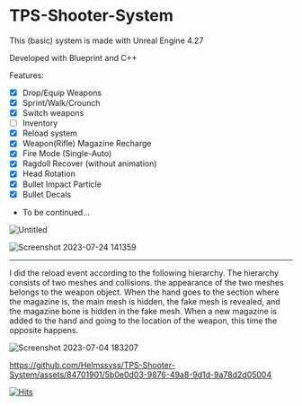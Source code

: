 # TPS-Shooter-System
This (basic) system is made with Unreal Engine 4.27

Developed with Blueprint and C++

Features:
- [x] Drop/Equip Weapons
- [x] Sprint/Walk/Crounch
- [x] Switch weapons
- [ ] Inventory
- [x] Reload system
- [x] Weapon(Rifle) Magazine Recharge
- [x] Fire Mode (Single-Auto)
- [x] Ragdoll Recover (without animation)
- [x] Head Rotation
- [x] Bullet Impact Particle
- [x] Bullet Decals
+ To be continued...


![Untitled](https://github.com/Helmssyss/TPS-Shooter-Game/assets/84701901/bf1e9fe9-be45-4130-b91a-6edc16a61206)

![Screenshot 2023-07-24 141359](https://github.com/Helmssyss/TPS-Shooter-System/assets/84701901/71b8f358-2a82-4a76-bff7-c9c3add86f24)

---

I did the reload event according to the following hierarchy. The hierarchy consists of two meshes and collisions. the appearance of the two meshes belongs to the weapon object. When the hand goes to the section where the magazine is, the main mesh is hidden, the fake mesh is revealed, and the magazine bone is hidden in the fake mesh. When a new magazine is added to the hand and going to the location of the weapon, this time the opposite happens.

![Screenshot 2023-07-04 183207](https://github.com/Helmssyss/TPS-Shooter-System/assets/84701901/986cc142-0a09-47c8-9d08-001b20293cfd)



https://github.com/Helmssyss/TPS-Shooter-System/assets/84701901/5b0e0d03-9876-49a8-9d1d-9a78d2d05004


[![Hits](https://hits.sh/github.com/Helmssyss/TPS-Shooter-Game.svg?label=views&color=007ec6)](https://hits.sh/github.com/Helmssyss/TPS-Shooter-Game/)
